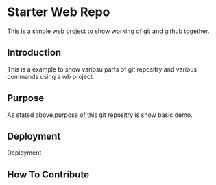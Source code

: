# Starter Web Repo

This is a simple web project to show working of git and github together.

## Introduction

This is a example to show variosu parts of git repositry and various commands using a wb project.

## Purpose

As stated above,purpose of this git repositry is show basic demo.

## Deployment

Deployment
## How To Contribute
